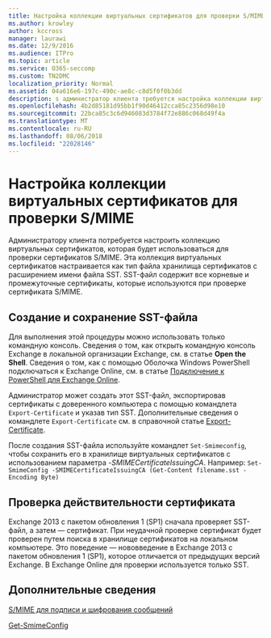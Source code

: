 ```yaml
---
title: Настройка коллекции виртуальных сертификатов для проверки S/MIME
ms.author: krowley
author: kccross
manager: laurawi
ms.date: 12/9/2016
ms.audience: ITPro
ms.topic: article
ms.service: O365-seccomp
ms.custom: TN2DMC
localization_priority: Normal
ms.assetid: 04a616e6-197c-490c-ae8c-c8d5f0f0b3dd
description: s администратор клиента требуется настройка коллекции виртуальных сертификатов, который будет использоваться для проверки сертификатов S/MIME.
ms.openlocfilehash: 4b2d85181d95bb1f90d46412cca85c2356d98e10
ms.sourcegitcommit: 22bca85c3c6d946083d3784f72e886c068d49f4a
ms.translationtype: MT
ms.contentlocale: ru-RU
ms.lasthandoff: 08/06/2018
ms.locfileid: "22028146"
---
```

# <a name="set-up-virtual-certificate-collection-to-validate-smime"></a>Настройка коллекции виртуальных сертификатов для проверки S/MIME

Администратору клиента потребуется настроить коллекцию виртуальных сертификатов, которая будет использоваться для проверки сертификатов S/MIME. Эта коллекция виртуальных сертификатов настраивается как тип файла хранилища сертификатов с расширением имени файла SST. SST-файл содержит все корневые и промежуточные сертификаты, которые используются при проверке сертификата S/MIME.
  
## <a name="create-and-save-an-sst"></a>Создание и сохранение SST-файла
<a name="sectionSection0"> </a>

Для выполнения этой процедуры можно использовать только командную консоль. Сведения о том, как открыть командную консоль Exchange в локальной организации Exchange, см. в статье **Open the Shell**. Сведения о том, как с помощью Оболочка Windows PowerShell подключаться к Exchange Online, см. в статье [Подключение к PowerShell для Exchange Online](https://go.microsoft.com/fwlink/p/?linkid=396554).
  
Администратор может создать этот SST-файл, экспортировав сертификаты с доверенного компьютера с помощью командлета  `Export-Certificate` и указав тип SST. Дополнительные сведения о командлете  `Export-Certificate` см. в справочной статье [Export-Certificate](https://technet.microsoft.com/en-us/library/hh848628.aspx). 
  
После создания SST-файла используйте командлет  `Set-Smimeconfig`, чтобы сохранить его в хранилище виртуальных сертификатов с использованием параметра  _-SMIMECertificateIssuingCA_. Например:  `Set-SmimeConfig -SMIMECertificateIssuingCA (Get-Content filename.sst -Encoding Byte)`
  
## <a name="ensuring-a-certificate-is-valid"></a>Проверка действительности сертификата
<a name="sectionSection1"> </a>

Exchange 2013 с пакетом обновления 1 (SP1) сначала проверяет SST-файл, а затем — сертификат. При неудачной проверке сертификат будет проверен путем поиска в хранилище сертификатов на локальном компьютере. Это поведение — нововведение в Exchange 2013 с пакетом обновления 1 (SP1), которое отличается от предыдущих версий Exchange. В Exchange Online для проверки используется только SST.
  
## <a name="more-information"></a>Дополнительные сведения
<a name="sectionSection2"> </a>

[S/MIME для подписи и шифрования сообщений](s-mime-for-message-signing-and-encryption.md)
  
[Get-SmimeConfig](http://technet.microsoft.com/library/4b29fa89-0840-4fe9-8885-019fcef2e02b.aspx)
  

